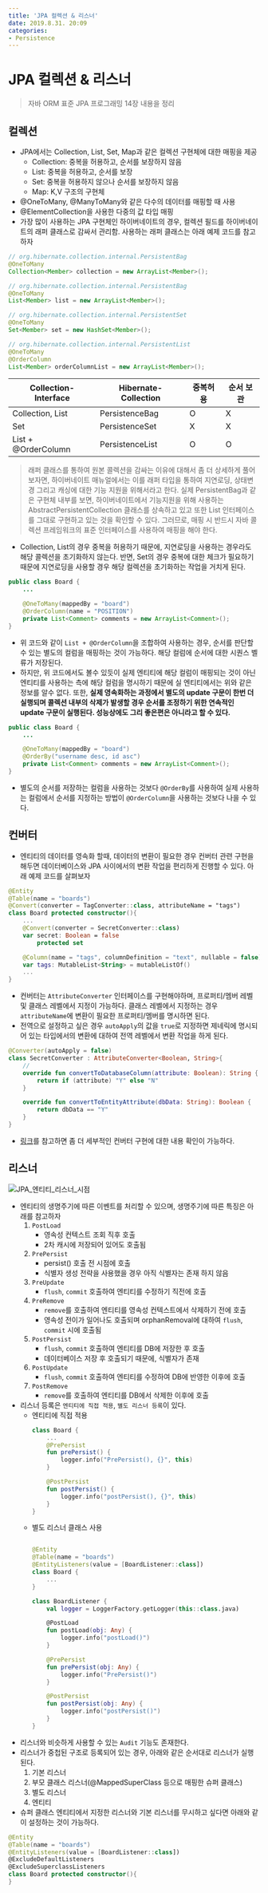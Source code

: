 ```yaml
---
title: 'JPA 컬렉션 & 리스너'
date: 2019.8.31. 20:09
categories:
- Persistence
---
```


# JPA 컬렉션 & 리스너

> 자바 ORM 표준 JPA 프로그래밍 14장 내용을 정리

## 컬렉션
- JPA에서는 Collection, List, Set, Map과 같은 컬렉션 구현체에 대한 매핑을 제공
  * Collection: 중복을 허용하고, 순서를 보장하지 않음
  * List: 중복을 허용하고, 순서를 보장
  * Set: 중복을 허용하지 않으나 순서를 보장하지 않음
  * Map: K,V 구조의 구현체
- @OneToMany, @ManyToMany와 같은 다수의 데이터를 매핑할 때 사용
- @ElementCollection을 사용한 다중의 값 타입 매핑
- 가장 많이 사용하는 JPA 구현체인 하이버네이트의 경우, 컬렉션 필드를 하이버네이트의 래퍼 클래스로 감싸서 관리함. 사용하는 래퍼 클래스는 아래 예제 코드를 참고하자
```java
// org.hibernate.collection.internal.PersistentBag
@OneToMany
Collection<Member> collection = new ArrayList<Member>();

// org.hibernate.collection.internal.PersistentBag
@OneToMany
List<Member> list = new ArrayList<Member>();

// org.hibernate.collection.internal.PersistentSet
@OneToMany
Set<Member> set = new HashSet<Member>();

// org.hibernate.collection.internal.PersistentList
@OneToMany
@OrderColumn
List<Member> orderColumnList = new ArrayList<Member>();
```

| Collection-Interface  | Hibernate-Collection  | 중복허용  | 순서 보관  |
|----------------------|---|---|---|
| Collection, List     | PersistenceBag   | O | X |
| Set                  | PersistenceSet   | X | X |
| List + @OrderColumn  | PersistenceList  | O | O |


> 래퍼 클래스를 통하여 원본 콜렉션을 감싸는 이유에 대해서 좀 더 상세하게 풀어보자면, 하이버네이트 매뉴얼에서는 이를 래퍼 타입을 통하여 지연로딩, 상태변경 그리고 캐싱에 대한 기능 지원을 위해서라고 한다. 
> 실제 PersistentBag과 같은 구현체 내부를 보면, 하이버네이트에서 기능지원을 위해 사용하는 AbstractPersistentCollection 클래스를 상속하고 있고 또한 List 인터페이스를 그대로 구현하고 있는 것을 확인할 수 있다. 그러므로, 매핑 시 반드시 자바 콜렉션 프레임워크의 표준 인터페이스를 사용하여 매핑을 해야 한다.

- Collection, List의 경우 중복을 허용하기 때문에, 지연로딩을 사용하는 경우라도 해당 콜렉션을 초기화하지 않는다. 반면, Set의 경우 중복에 대한 체크가 필요하기 때문에 지연로딩을 사용할 경우 해당 컬렉션을 초기화하는 작업을 거치게 된다.

```java
public class Board {
	...

	@OneToMany(mappedBy = "board")
	@OrderColumn(name = "POSITION")
	private List<Comment> comments = new ArrayList<Comment>();
}
```
- 위 코드와 같이 `List + @OrderColumn`을 조합하여 사용하는 경우, 순서를 판단할 수 있는 별도의 컬럼을 매핑하는 것이 가능하다. 해당 컬럼에 순서에 대한 시퀀스 벨류가 저장된다. 
- 하지만, 위 코드에서도 볼수 있듯이 실제 엔티티에 해당 컬럼이 매핑되는 것이 아닌 엔티티를 사용하는 측에 해당 컬럼을 명시하기 때문에 실 엔티티에서는 위와 같은 정보를 알수 없다. 또한, **실제 영속화하는 과정에서 별도의 update 구문이 한번 더 실행되며 콜렉션 내부의 삭제가 발생할 경우 순서를 조정하기 위한 연속적인 update 구문이 실행된다. 성능상에도 그리 좋은편은 아니라고 할 수 있다.**

```java
public class Board {
	...

	@OneToMany(mappedBy = "board")
	@OrderBy("username desc, id asc")
	private List<Comment> comments = new ArrayList<Comment>();
}
```
- 별도의 순서를 저장하는 컬럼을 사용하는 것보다 `@OrderBy`를 사용하여 실제 사용하는 컬럼에서 순서를 지정하는 방법이 `@OrderColumn`을 사용하는 것보다 나을 수 있다.

## 컨버터
- 엔티티의 데이터를 영속화 할때, 데이터의 변환이 필요한 경우 컨버터 관련 구현을 해두면 데이터베이스와 JPA 사이에서의 변환 작업을 편리하게 진행할 수 있다. 아래 예제 코드를 살펴보자
```kotlin
@Entity
@Table(name = "boards")
@Convert(converter = TagConverter::class, attributeName = "tags")
class Board protected constructor(){
	...
	@Convert(converter = SecretConverter::class)
	var secret: Boolean = false
		protected set

	@Column(name = "tags", columnDefinition = "text", nullable = false)
	var tags: MutableList<String> = mutableListOf()
	...
}
```

- 컨버터는 `AttributeConverter` 인터페이스를 구현해야하며, 프로퍼티/멤버 레벨 및 클래스 레벨에서 지정이 가능하다. 클래스 레벨에서 지정하는 경우 `attributeName`에 변환이 필요한 프로퍼티/멤버를 명시하면 된다.
- 전역으로 설정하고 싶은 경우 `autoApply`의 값을 `true`로 지정하면 제네릭에 명시되어 있는 타입에서의 변환에 대하여 전역 레벨에서 변환 작업을 하게 된다. 

```kotlin
@Converter(autoApply = false)
class SecretConverter : AttributeConverter<Boolean, String>{
	// 
	override fun convertToDatabaseColumn(attribute: Boolean): String {
		return if (attribute) "Y" else "N"
	}

	override fun convertToEntityAttribute(dbData: String): Boolean {
		return dbData == "Y"
	}
}
```
- [링크](https://docs.oracle.com/javaee/7/api/javax/persistence/Convert.html)를 참고하면 좀 더 세부적인 컨버터 구현에 대한 내용 확인이 가능하다.

## 리스너
![JPA_엔티티_리스너_시점](https://i.imgur.com/kdrVtQ8.png)
- 엔티티의 생명주기에 따른 이벤트를 처리할 수 있으며, 생명주기에 따른 특징은 아래를 참고하자
  1. `PostLoad`
     - 영속성 컨텍스트 조회 직후 호출
     - 2차 캐시에 저장되어 있어도 호출됨
  2. `PrePersist`
     - persist() 호출 전 시점에 호출
     - 식별자 생성 전략을 사용했을 경우 아직 식별자는 존재 하지 않음
  3. `PreUpdate`
     - `flush`, `commit` 호출하여 엔티티를 수정하기 직전에 호출
  4. `PreRemove`
     - `remove`를 호출하여 엔티티를 영속성 컨텍스트에서 삭제하기 전에 호출
     - 영속성 전이가 일어나도 호출되며 orphanRemoval에 대하여 `flush`, `commit` 시에 호출됨
  5. `PostPersist`
     - `flush`, `commit` 호출하여 엔티티를 DB에 저장한 후 호출
     - 데이터베이스 저장 후 호출되기 때문에, 식별자가 존재
  6. `PostUpdate`
     - `flush`, `commit` 호출하여 엔티티를 수정하여 DB에 반영한 이후에 호출
  7. `PostRemove`
     - `remove`를 호출하여 엔티티를 DB에서 삭제한 이후에 호출
- 리스너 등록은 `엔티티에 직접 적용`, `별도 리스너 등록`이 있다.
  - 엔티티에 직접 적용
	```kotlin
	class Board {
		...
		@PrePersist
		fun prePersist() {
			logger.info("PrePersist(), {}", this)
		}

		@PostPersist
		fun postPersist() {
			logger.info("postPersist(), {}", this)
		}
	}
	```
  - 별도 리스너 클래스 사용
	```kotlin

	@Entity
	@Table(name = "boards")
	@EntityListeners(value = [BoardListener::class])
	class Board {
		...
	}

	class BoardListener {
		val logger = LoggerFactory.getLogger(this::class.java)

		@PostLoad
		fun postLoad(obj: Any) {
			logger.info("postLoad()")
		}

		@PrePersist
		fun prePersist(obj: Any) {
			logger.info("PrePersist()")
		}

		@PostPersist
		fun postPersist(obj: Any) {
			logger.info("postPersist()")
		}
	}
	```
- 리스너와 비슷하게 사용할 수 있는 `Audit` 기능도 존재한다.
- 리스너가 중첩된 구조로 등록되어 있는 경우, 아래와 같은 순서대로 리스너가 실행된다.
  1. 기본 리스너
  2. 부모 클래스 리스너(@MappedSuperClass 등으로 매핑한 슈퍼 클래스)
  3. 별도 리스너
  4. 엔티티
- 슈퍼 클래스 엔티티에서 지정한 리스너와 기본 리스너를 무시하고 싶다면 아래와 같이 설정하는 것이 가능하다.
```kotlin
@Entity
@Table(name = "boards")
@EntityListeners(value = [BoardListener::class])
@ExcludeDefaultListeners
@ExcludeSuperclassListeners
class Board protected constructor(){
}
```